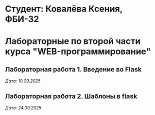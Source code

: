 # Студент: Ковалёва Ксения, ФБИ-32

# Лабораторные по второй части курса "WEB-программирование"

## Лабораторная работа 1. Введение во Flask

*Дата: 10.09.2025*

## Лабораторная работа 2. Шаблоны в flask

*Дата: 24.09.2025*
